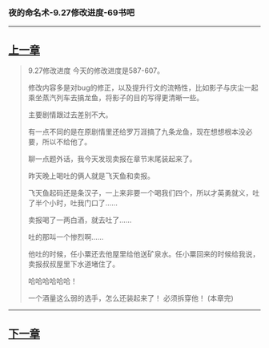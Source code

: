### 夜的命名术-9.27修改进度-69书吧

--------
[上一章](./bfd8c5edf24ef14242ebe8448657431c.md)
--------


>
>
>
>9.27修改进度
>今天的修改进度是587-607。
>
>修改内容多是对bug的修正，以及提升行文的流畅性，比如影子与庆尘一起乘坐蒸汽列车去搞龙鱼，将影子的目的写得更清晰一些。
>
>主要剧情跟过去差别不大。
>
>有一点不同的是在原剧情里还给罗万涯搞了九条龙鱼，现在想想根本没必要，所以不给他了。
>
>聊一点题外话，我今天发现卖报在章节末尾装起来了。
>
>昨天晚上喝吐的俩人就是飞天鱼和卖报。
>
>飞天鱼起码还是条汉子，一上来非要一个喝我们四个，所以才英勇就义，吐了半个小时，吐我门口了……
>
>卖报喝了一两白酒，就去吐了……
>
>吐的那叫一个惨烈啊……
>
>他吐的时候，任小粟还去他屋里给他送矿泉水。任小粟回来的时候给我说，卖报叔叔屋里下水道堵住了。
>
>哈哈哈哈哈哈！
>
>一个酒量这么弱的选手，怎么还装起来了！
>必须拆穿他！
>(本章完)
>
>

--------
[下一章](./5ff3eb276c08a8368df9f715b620d116.md)
--------
